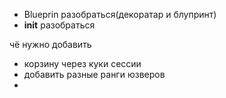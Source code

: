  - Blueprin разобраться(декоратар и блупринт)
 - __init__ разобраться

чё нужно добавить
 - корзину через куки сессии
 - добавить разные ранги юзверов
 -
